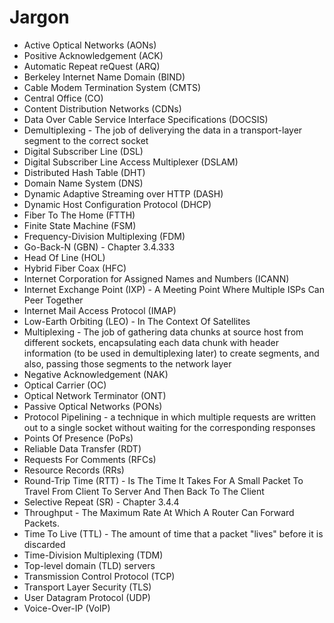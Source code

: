 # Jargon
* Active Optical Networks (AONs)
* Positive Acknowledgement (ACK)
* Automatic Repeat reQuest (ARQ)
* Berkeley Internet Name Domain (BIND)
* Cable Modem Termination System (CMTS)
* Central Office (CO)
* Content Distribution Networks (CDNs)
* Data Over Cable Service Interface Specifications (DOCSIS)
* Demultiplexing - The job of deliverying the data in a transport-layer segment to the correct socket
* Digital Subscriber Line (DSL)
* Digital Subscriber Line Access Multiplexer (DSLAM)
* Distributed Hash Table (DHT)
* Domain Name System (DNS)
* Dynamic Adaptive Streaming over HTTP (DASH)
* Dynamic Host Configuration Protocol (DHCP)
* Fiber To The Home (FTTH)
* Finite State Machine (FSM)
* Frequency-Division Multiplexing (FDM)
* Go-Back-N (GBN) - Chapter 3.4.333
* Head Of Line (HOL)
* Hybrid Fiber Coax (HFC)
* Internet Corporation for Assigned Names and Numbers (ICANN)
* Internet Exchange Point (IXP) - A Meeting Point Where Multiple ISPs Can Peer Together
* Internet Mail Access Protocol (IMAP)
* Low-Earth Orbiting (LEO) - In The Context Of Satellites
* Multiplexing - The job of gathering data chunks at source host from different sockets, encapsulating each data chunk with header information (to be used in demultiplexing later) to create segments, and also, passing those segments to the network layer
* Negative Acknowledgement (NAK)
* Optical Carrier (OC) 
* Optical Network Terminator (ONT)
* Passive Optical Networks (PONs)
* Protocol Pipelining - a technique in which multiple requests are written out to a single socket without waiting for the corresponding responses
* Points Of Presence (PoPs)
* Reliable Data Transfer (RDT)
* Requests For Comments (RFCs)
* Resource Records (RRs)
* Round-Trip Time (RTT) - Is The Time It Takes For A Small Packet To Travel From Client To Server And Then Back To The Client
* Selective Repeat (SR) - Chapter 3.4.4
* Throughput - The Maximum Rate At Which A Router Can Forward Packets.
* Time To Live (TTL) - The amount of time that a packet "lives" before it is discarded
* Time-Division Multiplexing (TDM)
* Top-level domain (TLD) servers
* Transmission Control Protocol (TCP)
* Transport Layer Security (TLS)
* User Datagram Protocol (UDP)
* Voice-Over-IP (VoIP) 


